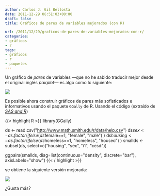 ```yaml
---
author: Carlos J. Gil Bellosta
date: 2011-12-29 06:51:03+00:00
draft: false
title: Gráficos de pares de variables mejorados (con R)

url: /2011/12/29/graficos-de-pares-de-variables-mejorados-con-r/
categories:
- gráficos
- r
tags:
- gráficos
- r
- paquetes
---
```


Un gráfico de _pares_ de variables —que no he sabido traducir mejor desde el original inglés _pairplot_— es algo como lo siguiente:

[![](/wp-uploads/2011/12/pair_plot_traditional.png#center)
](/wp-uploads/2011/12/pair_plot_traditional.png#center)


Es posible ahora construir gráficos de pares más sofisticados e informativos usando el paquete `GGally` de R. Usando el código (extraído de _[SAS and R](http://sas-and-r.blogspot.com/2011/12/example-917-much-better-pairs-plots.html)_)


{{< highlight R >}}
library(GGally)

ds <- read.csv("http://www.math.smith.edu/r/data/help.csv")
ds$sex <- as.factor( ifelse(ds$female==1, "female", "male") )
ds$housing <- as.factor( ifelse(ds$homeless==1, "homeless", "housed") )
smallds <- subset(ds, select=c("housing", "sex", "i1", "cesd"))

ggpairs(smallds,
        diag=list(continuous="density", discrete="bar"),
        axisLabels="show")
{{< / highlight >}}


se obtiene la siguiente versión mejorada:


[![](/wp-uploads/2011/12/pair_plot_new.png#center)
](/wp-uploads/2011/12/pair_plot_new.png#center)

¿Gusta más?
